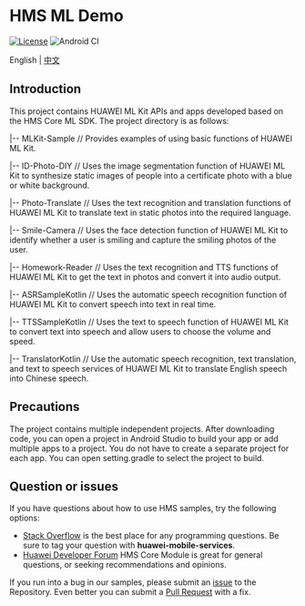 # HMS ML Demo

[![License](https://img.shields.io/badge/Docs-hmsguides-brightgreen)](https://developer.huawei.com/consumer/cn/doc/development/HMS-Guides/ml-introduction-4)  ![Android CI](https://github.com/HMS-Core/hms-ml-demo/workflows/Android%20CI/badge.svg)

English | [中文](https://github.com/HMS-Core/hms-ml-demo/blob/master/README_ZH.md)

## Introduction
This project contains HUAWEI ML Kit APIs and apps developed based on the HMS Core ML SDK. The project directory is as follows:

|-- MLKit-Sample // Provides examples of using basic functions of HUAWEI ML Kit.

|-- ID-Photo-DIY // Uses the image segmentation function of HUAWEI ML Kit to synthesize static images of people into a certificate photo with a blue or white background.
    
|-- Photo-Translate // Uses the text recognition and translation functions of HUAWEI ML Kit to translate text in static photos into the required language.
    
|-- Smile-Camera // Uses the face detection function of HUAWEI ML Kit to identify whether a user is smiling and capture the smiling photos of the user.

|-- Homework-Reader // Uses the text recognition and TTS functions of HUAWEI ML Kit to get the text in photos and convert it into audio output.

|-- ASRSampleKotlin // Uses the automatic speech recognition function of HUAWEI ML Kit to convert speech into text in real time.

|-- TTSSampleKotlin // Uses the text to speech function of HUAWEI ML Kit to convert text into speech and allow users to choose the volume and speed.

|-- TranslatorKotlin // Use the automatic speech recognition, text translation, and  text to speech services of HUAWEI ML Kit to translate English speech into Chinese speech.

## Precautions

The project contains multiple independent projects. After downloading code,
you can open a project in Android Studio to build your app or add multiple apps to a project.
You do not have to create a separate project for each app. You can open setting.gradle to select the project to build.

## Question or issues
If you have questions about how to use HMS samples, try the following options:
- [Stack Overflow](https://stackoverflow.com/questions/tagged/huawei-mobile-services) is the best place for any programming questions. Be sure to tag your question with 
**huawei-mobile-services**.
- [Huawei Developer Forum](https://forums.developer.huawei.com/forumPortal/en/home?fid=0101187876626530001) HMS Core Module is great for general questions, or seeking recommendations and opinions.

If you run into a bug in our samples, please submit an [issue](https://github.com/HMS-Core/hms-ml-demo/issues) to the Repository. Even better you can submit a [Pull Request](https://github.com/HMS-Core/hms-ml-demo/pulls) with a fix.
